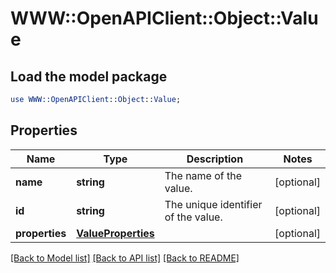 # WWW::OpenAPIClient::Object::Value

## Load the model package
```perl
use WWW::OpenAPIClient::Object::Value;
```

## Properties
Name | Type | Description | Notes
------------ | ------------- | ------------- | -------------
**name** | **string** | The name of the value. | [optional] 
**id** | **string** | The unique identifier of the value. | [optional] 
**properties** | [**ValueProperties**](ValueProperties.md) |  | [optional] 

[[Back to Model list]](../README.md#documentation-for-models) [[Back to API list]](../README.md#documentation-for-api-endpoints) [[Back to README]](../README.md)


